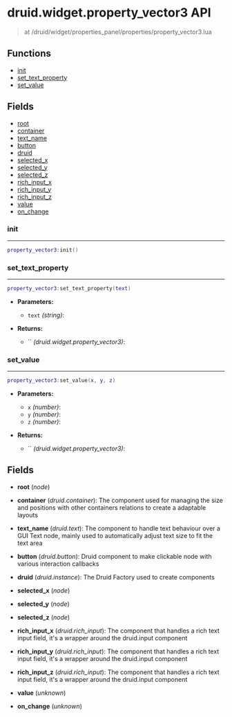 # druid.widget.property_vector3 API

> at /druid/widget/properties_panel/properties/property_vector3.lua


## Functions
- [init](#init)
- [set_text_property](#set_text_property)
- [set_value](#set_value)


## Fields
- [root](#root)
- [container](#container)
- [text_name](#text_name)
- [button](#button)
- [druid](#druid)
- [selected_x](#selected_x)
- [selected_y](#selected_y)
- [selected_z](#selected_z)
- [rich_input_x](#rich_input_x)
- [rich_input_y](#rich_input_y)
- [rich_input_z](#rich_input_z)
- [value](#value)
- [on_change](#on_change)



### init

---
```lua
property_vector3:init()
```

### set_text_property

---
```lua
property_vector3:set_text_property(text)
```

- **Parameters:**
	- `text` *(string)*:

- **Returns:**
	- `` *(druid.widget.property_vector3)*:

### set_value

---
```lua
property_vector3:set_value(x, y, z)
```

- **Parameters:**
	- `x` *(number)*:
	- `y` *(number)*:
	- `z` *(number)*:

- **Returns:**
	- `` *(druid.widget.property_vector3)*:


## Fields
<a name="root"></a>
- **root** (_node_)

<a name="container"></a>
- **container** (_druid.container_): The component used for managing the size and positions with other containers relations to create a adaptable layouts

<a name="text_name"></a>
- **text_name** (_druid.text_): The component to handle text behaviour over a GUI Text node, mainly used to automatically adjust text size to fit the text area

<a name="button"></a>
- **button** (_druid.button_): Druid component to make clickable node with various interaction callbacks

<a name="druid"></a>
- **druid** (_druid.instance_): The Druid Factory used to create components

<a name="selected_x"></a>
- **selected_x** (_node_)

<a name="selected_y"></a>
- **selected_y** (_node_)

<a name="selected_z"></a>
- **selected_z** (_node_)

<a name="rich_input_x"></a>
- **rich_input_x** (_druid.rich_input_): The component that handles a rich text input field, it's a wrapper around the druid.input component

<a name="rich_input_y"></a>
- **rich_input_y** (_druid.rich_input_): The component that handles a rich text input field, it's a wrapper around the druid.input component

<a name="rich_input_z"></a>
- **rich_input_z** (_druid.rich_input_): The component that handles a rich text input field, it's a wrapper around the druid.input component

<a name="value"></a>
- **value** (_unknown_)

<a name="on_change"></a>
- **on_change** (_unknown_)

